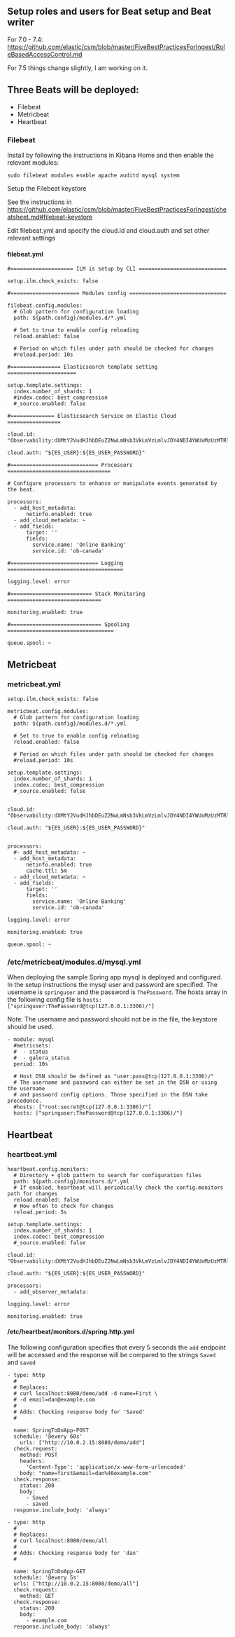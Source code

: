## Setup roles and users for Beat setup and Beat writer

For 7.0 - 7.4:
https://github.com/elastic/csm/blob/master/FiveBestPracticesForIngest/RoleBasedAccessControl.md

For 7.5 things change slightly, I am working on it.

## Three Beats will be deployed:

- Filebeat
- Metricbeat
- Heartbeat

### Filebeat

Install by following the instructions in Kibana Home and then enable the relevant modules:

```
sudo filebeat modules enable apache auditd mysql system
```

Setup the Filebeat keystore

See the instructions in https://github.com/elastic/csm/blob/master/FiveBestPracticesForIngest/cheatsheet.md#filebeat-keystore

Edit filebeat.yml and specify the cloud.id and cloud.auth and set other relevant settings

#### filebeat.yml
```
#==================== ILM is setup by CLI ============================

setup.ilm.check_exists: false

#====================== Modules config ===============================

filebeat.config.modules:
  # Glob pattern for configuration loading
  path: ${path.config}/modules.d/*.yml

  # Set to true to enable config reloading
  reload.enabled: false

  # Period on which files under path should be checked for changes
  #reload.period: 10s

#================ Elasticsearch template setting ======================

setup.template.settings:
  index.number_of_shards: 1
  #index.codec: best_compression
  #_source.enabled: false

#============== Elasticsearch Service on Elastic Cloud =================

cloud.id: "Observability:dXMtY2VudHJhbDEuZ2NwLmNsb3VkLmVzLmlvJDY4NDI4YWUxMzUzMTRlNjJiMGRhNTZiOWEzYjRhMTBmJDU3YzU5NzM5Y2NmYjQ2ZTRiNWNjMjY2MjIyNzcwYjZj"

cloud.auth: "${ES_USER}:${ES_USER_PASSWORD}"

#============================ Processors =================================

# Configure processors to enhance or manipulate events generated by the beat.

processors:
  - add_host_metadata:
      netinfo.enabled: true
  - add_cloud_metadata: ~
  - add_fields:
      target: ''
      fields:
        service.name: 'Online Banking'
        service.id: 'ob-canada'

#============================ Logging =====================================

logging.level: error

#========================== Stack Monitoring ==============================

monitoring.enabled: true

#============================= Spooling  ==================================

queue.spool: ~
```

## Metricbeat

### metricbeat.yml

```
setup.ilm.check_exists: false

metricbeat.config.modules:
  # Glob pattern for configuration loading
  path: ${path.config}/modules.d/*.yml

  # Set to true to enable config reloading
  reload.enabled: false

  # Period on which files under path should be checked for changes
  #reload.period: 10s

setup.template.settings:
  index.number_of_shards: 1
  index.codec: best_compression
  #_source.enabled: false


cloud.id: "Observability:dXMtY2VudHJhbDEuZ2NwLmNsb3VkLmVzLmlvJDY4NDI4YWUxMzUzMTRlNjJiMGRhNTZiOWEzYjRhMTBmJDU3YzU5NzM5Y2NmYjQ2ZTRiNWNjMjY2MjIyNzcwYjZj"

cloud.auth: "${ES_USER}:${ES_USER_PASSWORD}"


processors:
  #- add_host_metadata: ~
  - add_host_metadata:
      netinfo.enabled: true
      cache.ttl: 5m
  - add_cloud_metadata: ~
  - add_fields:
      target: ''
      fields:
        service.name: 'Online Banking'
        service.id: 'ob-canada'

logging.level: error

monitoring.enabled: true

queue.spool: ~
```

### /etc/metricbeat/modules.d/mysql.yml 

When deploying the sample Spring app mysql is deployed and configured.  In the setup instructions the mysql user and password are specified.  The username is `springuser` and the password is `ThePassword`. The hosts array in the following config file is `hosts: ["springuser:ThePassword@tcp(127.0.0.1:3306)/"]`

Note: The username and password should not be in the file, the keystore should be used.

```
- module: mysql
  #metricsets:
  #  - status
  #  - galera_status
  period: 10s

  # Host DSN should be defined as "user:pass@tcp(127.0.0.1:3306)/"
  # The username and password can either be set in the DSN or using the username
  # and password config options. Those specified in the DSN take precedence.
  #hosts: ["root:secret@tcp(127.0.0.1:3306)/"]
  hosts: ["springuser:ThePassword@tcp(127.0.0.1:3306)/"]
```

## Heartbeat

### heartbeat.yml
```
heartbeat.config.monitors:
  # Directory + glob pattern to search for configuration files
  path: ${path.config}/monitors.d/*.yml
  # If enabled, heartbeat will periodically check the config.monitors path for changes
  reload.enabled: false
  # How often to check for changes
  reload.period: 5s

setup.template.settings:
  index.number_of_shards: 1
  index.codec: best_compression
  #_source.enabled: false

cloud.id: "Observability:dXMtY2VudHJhbDEuZ2NwLmNsb3VkLmVzLmlvJDY4NDI4YWUxMzUzMTRlNjJiMGRhNTZiOWEzYjRhMTBmJDU3YzU5NzM5Y2NmYjQ2ZTRiNWNjMjY2MjIyNzcwYjZj"

cloud.auth: "${ES_USER}:${ES_USER_PASSWORD}"

processors:
  - add_observer_metadata:

logging.level: error

monitoring.enabled: true
```

#### /etc/heartbeat/monitors.d/spring.http.yml

The following configuration specifies that every 5 seconds the `add` endpoint will be accessed
and the response will be compared to the strings `Saved` and `saved`

```
- type: http
  #
  # Replaces:
  # curl localhost:8080/demo/add -d name=First \
  # -d email=dan@example.com
  #
  # Adds: Checking response body for 'Saved'
  #

  name: SpringToDoApp-POST
  schedule: '@every 60s'
    urls: ["http://10.0.2.15:8080/demo/add"]
  check.request:
    method: POST
    headers: 
      'Content-Type': 'application/x-www-form-urlencoded'
    body: "name=first&email=dan%40example.com"
  check.response:
    status: 200
    body:
      - Saved
      - saved
  response.include_body: 'always'

- type: http
  #
  # Replaces:
  # curl localhost:8080/demo/all
  #
  # Adds: Checking response body for 'dan'
  #

  name: SpringToDoApp-GET
  schedule: '@every 5s'
  urls: ["http://10.0.2.15:8080/demo/all"]
  check.request:
    method: GET
  check.response:
    status: 200
    body:
      - example.com
  response.include_body: 'always'
  ```
